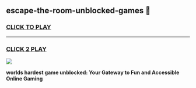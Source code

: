 
## escape-the-room-unblocked-games 👋
<h3>
<a href="https://premium.freeplayer.one?title=escape-the-room-unblocked-games&ref=14F">CLICK TO PLAY</a></h3>
<hr>

<h3>
<a href="https://premium.freeplayer.one?title=escape-the-room-unblocked-games&ref=14F">CLICK 2 PLAY</a>
  
</h3>

<a href="https://premium.freeplayer.one?title=escape-the-room-unblocked-games&ref=12F/"><img src="https://clearcache.store/games.png"></a>


**worlds hardest game unblocked: Your Gateway to Fun and Accessible Online Gaming**
